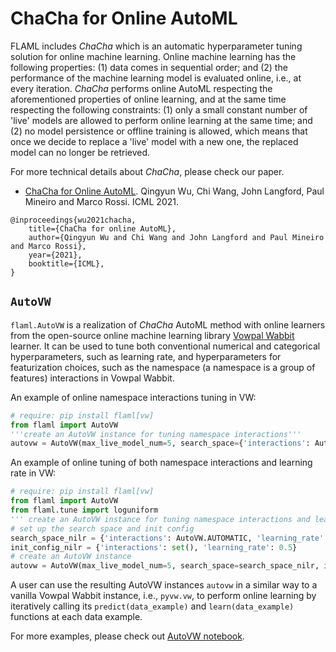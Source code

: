 # ChaCha for Online AutoML

FLAML includes *ChaCha* which is an automatic hyperparameter tuning solution for online machine learning. Online machine learning has the following properties: (1) data comes in sequential order; and (2) the performance of the machine learning model is evaluated online, i.e., at every iteration. *ChaCha* performs online AutoML respecting the aforementioned properties of online learning, and at the same time respecting the following constraints: (1) only a small constant number of 'live' models are allowed to perform online learning at the same time;  and (2) no model persistence or offline training is allowed, which means that once we decide to replace a 'live' model with a new one, the replaced model can no longer be retrieved.  

For more technical details about *ChaCha*, please check our paper.

* [ChaCha for Online AutoML](https://www.microsoft.com/en-us/research/publication/chacha-for-online-automl/). Qingyun Wu, Chi Wang, John Langford, Paul Mineiro and Marco Rossi. ICML 2021.
```
@inproceedings{wu2021chacha,
    title={ChaCha for online AutoML},
    author={Qingyun Wu and Chi Wang and John Langford and Paul Mineiro and Marco Rossi},
    year={2021},
    booktitle={ICML},
}
```

## `AutoVW`

`flaml.AutoVW` is a realization of *ChaCha* AutoML method with online learners from the open-source online machine learning library [Vowpal Wabbit](https://vowpalwabbit.org/) learner. It can be used to tune both conventional numerical and categorical hyperparameters, such as learning rate, and hyperparameters for featurization choices, such as the namespace (a namespace is a group of features) interactions in Vowpal Wabbit.

An example of online namespace interactions tuning in VW:

```python
# require: pip install flaml[vw]
from flaml import AutoVW
'''create an AutoVW instance for tuning namespace interactions'''
autovw = AutoVW(max_live_model_num=5, search_space={'interactions': AutoVW.AUTOMATIC})
```

An example of online tuning of both namespace interactions and learning rate in VW:

```python
# require: pip install flaml[vw]
from flaml import AutoVW
from flaml.tune import loguniform
''' create an AutoVW instance for tuning namespace interactions and learning rate'''
# set up the search space and init config
search_space_nilr = {'interactions': AutoVW.AUTOMATIC, 'learning_rate': loguniform(lower=2e-10, upper=1.0)}
init_config_nilr = {'interactions': set(), 'learning_rate': 0.5}
# create an AutoVW instance
autovw = AutoVW(max_live_model_num=5, search_space=search_space_nilr, init_config=init_config_nilr)
```

A user can use the resulting AutoVW instances `autovw` in a similar way to a vanilla Vowpal Wabbit instance, i.e., `pyvw.vw`, to perform online learning by iteratively calling its `predict(data_example)` and `learn(data_example)` functions at each data example.

For more examples, please check out
[AutoVW notebook](https://github.com/microsoft/FLAML/blob/main/notebook/autovw.ipynb).